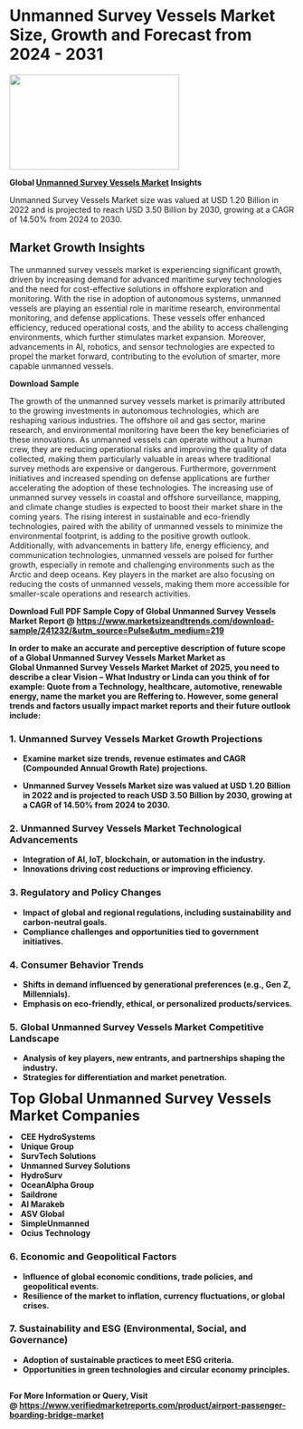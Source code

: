 <H1>Unmanned Survey Vessels Market Size, Growth and Forecast from 2024 - 2031</H1><img class="aligncenter size-medium wp-image-584254" src="https://thirdeyenews.in/wp-content/uploads/2024/09/Global-Market-Research-300x168.jpeg" alt="" width="300" height="168" /><p><strong>Global&nbsp;<a href="https://www.marketsizeandtrends.com/download-sample/241232/&amp;utm_source=Pulse&amp;utm_medium=219">Unmanned Survey Vessels Market</a> Insights</strong></p><p>Unmanned Survey Vessels Market size was valued at USD 1.20 Billion in 2022 and is projected to reach USD 3.50 Billion by 2030, growing at a CAGR of 14.50% from 2024 to 2030.</p><p><h2>Market Growth Insights</h2> <p>The unmanned survey vessels market is experiencing significant growth, driven by increasing demand for advanced maritime survey technologies and the need for cost-effective solutions in offshore exploration and monitoring. With the rise in adoption of autonomous systems, unmanned vessels are playing an essential role in maritime research, environmental monitoring, and defense applications. These vessels offer enhanced efficiency, reduced operational costs, and the ability to access challenging environments, which further stimulates market expansion. Moreover, advancements in AI, robotics, and sensor technologies are expected to propel the market forward, contributing to the evolution of smarter, more capable unmanned vessels.</p> <p><strong>Download Sample</strong></p> <p>The growth of the unmanned survey vessels market is primarily attributed to the growing investments in autonomous technologies, which are reshaping various industries. The offshore oil and gas sector, marine research, and environmental monitoring have been the key beneficiaries of these innovations. As unmanned vessels can operate without a human crew, they are reducing operational risks and improving the quality of data collected, making them particularly valuable in areas where traditional survey methods are expensive or dangerous. Furthermore, government initiatives and increased spending on defense applications are further accelerating the adoption of these technologies. The increasing use of unmanned survey vessels in coastal and offshore surveillance, mapping, and climate change studies is expected to boost their market share in the coming years. The rising interest in sustainable and eco-friendly technologies, paired with the ability of unmanned vessels to minimize the environmental footprint, is adding to the positive growth outlook. Additionally, with advancements in battery life, energy efficiency, and communication technologies, unmanned vessels are poised for further growth, especially in remote and challenging environments such as the Arctic and deep oceans. Key players in the market are also focusing on reducing the costs of unmanned vessels, making them more accessible for smaller-scale operations and research activities. <p><strong></p><p><span class=""><strong>Download Full PDF Sample Copy of Global Unmanned Survey Vessels Market Report</strong> @ <a href="https://www.marketsizeandtrends.com/download-sample/241232/&amp;utm_source=Pulse&amp;utm_medium=219" target="_blank">https://www.marketsizeandtrends.com/download-sample/241232/&amp;utm_source=Pulse&amp;utm_medium=219</a></span></p><p>In order to make an accurate and perceptive description of future scope of a Global&nbsp;Unmanned Survey Vessels Market Market as Global&nbsp;Unmanned Survey Vessels Market Market of 2025, you need to describe a clear Vision &ndash; What Industry or Linda can you think of for example: Quote from a Technology, healthcare, automotive, renewable energy, name the market you are Reffering to. However, some general trends and factors usually impact market reports and their future outlook include:</p><h3>1.&nbsp;<strong>Unmanned Survey Vessels Market Growth Projections</strong></h3><ul><li>Examine market size trends, revenue estimates and CAGR (Compounded Annual Growth Rate) projections.</li><li><p>Unmanned Survey Vessels Market size was valued at USD 1.20 Billion in 2022 and is projected to reach USD 3.50 Billion by 2030, growing at a CAGR of 14.50% from 2024 to 2030.</p></li></ul><h3>2.&nbsp;<strong>Unmanned Survey Vessels Market Technological Advancements</strong></h3><ul><li>Integration of AI, IoT, blockchain, or automation in the industry.</li><li>Innovations driving cost reductions or improving efficiency.</li></ul><h3>3.&nbsp;<strong>Regulatory and Policy Changes</strong></h3><ul><li>Impact of global and regional regulations, including sustainability and carbon-neutral goals.</li><li>Compliance challenges and opportunities tied to government initiatives.</li></ul><h3>4.&nbsp;<strong>Consumer Behavior Trends</strong></h3><ul><li>Shifts in demand influenced by generational preferences (e.g., Gen Z, Millennials).</li><li>Emphasis on eco-friendly, ethical, or personalized products/services.</li></ul><h3>5.&nbsp;<strong>Global Unmanned Survey Vessels Market Competitive Landscape</strong></h3><ul><li>Analysis of key players, new entrants, and partnerships shaping the industry.</li><li>Strategies for differentiation and market penetration.</li></ul><p data-pm-slice="1 1 []"><span style="color: inherit; font-family: inherit; font-size: 25px;">Top Global Unmanned Survey Vessels Market Companies</span></p><div class="" data-test-id=""><p><li>CEE HydroSystems</li><li> Unique Group</li><li> SurvTech Solutions</li><li> Unmanned Survey Solutions</li><li> HydroSurv</li><li> OceanAlpha Group</li><li> Saildrone</li><li> Al Marakeb</li><li> ASV Global</li><li> SimpleUnmanned</li><li> Ocius Technology</li></p></div><h3>6.&nbsp;<strong>Economic and Geopolitical Factors</strong></h3><ul><li>Influence of global economic conditions, trade policies, and geopolitical events.</li><li>Resilience of the market to inflation, currency fluctuations, or global crises.</li></ul><h3>7.&nbsp;<strong>Sustainability and ESG (Environmental, Social, and Governance)</strong></h3><ul><li>Adoption of sustainable practices to meet ESG criteria.</li><li>Opportunities in green technologies and circular economy principles.</li></ul><h2><strong style="font-size: 14px;">For More Information or Query, Visit @&nbsp;</strong><a style="background-color: #ffffff; font-size: 14px;" href="https://www.marketsizeandtrends.com/report/unmanned-survey-vessels-market/" target="_blank">https://www.verifiedmarketreports.com/product/airport-passenger-boarding-bridge-market</a></h2>
